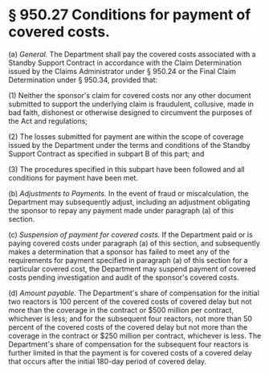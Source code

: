 # § 950.27   Conditions for payment of covered costs.

(a) *General.* The Department shall pay the covered costs associated with a Standby Support Contract in accordance with the Claim Determination issued by the Claims Administrator under § 950.24 or the Final Claim Determination under § 950.34, provided that:


(1) Neither the sponsor's claim for covered costs nor any other document submitted to support the underlying claim is fraudulent, collusive, made in bad faith, dishonest or otherwise designed to circumvent the purposes of the Act and regulations;


(2) The losses submitted for payment are within the scope of coverage issued by the Department under the terms and conditions of the Standby Support Contract as specified in subpart B of this part; and


(3) The procedures specified in this subpart have been followed and all conditions for payment have been met.


(b) *Adjustments to Payments.* In the event of fraud or miscalculation, the Department may subsequently adjust, including an adjustment obligating the sponsor to repay any payment made under paragraph (a) of this section.


(c) *Suspension of payment for covered costs.* If the Department paid or is paying covered costs under paragraph (a) of this section, and subsequently makes a determination that a sponsor has failed to meet any of the requirements for payment specified in paragraph (a) of this section for a particular covered cost, the Department may suspend payment of covered costs pending investigation and audit of the sponsor's covered costs.


(d) *Amount payable.* The Department's share of compensation for the initial two reactors is 100 percent of the covered costs of covered delay but not more than the coverage in the contract or $500 million per contract, whichever is less; and for the subsequent four reactors, not more than 50 percent of the covered costs of the covered delay but not more than the coverage in the contract or $250 million per contract, whichever is less. The Department's share of compensation for the subsequent four reactors is further limited in that the payment is for covered costs of a covered delay that occurs after the initial 180-day period of covered delay.




